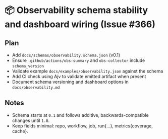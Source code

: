 # 📦 Observability schema stability and dashboard wiring (Issue #366)

## Plan

- Add `docs/schemas/observability.schema.json` (v0.1)
- Ensure `.github/actions/obs-summary` and `obs-collector` include `schema_version`
- Validate example `docs/examples/observability.json` against the schema
- Add CI check using Ajv to validate emitted artifact when present
- Document schema versioning and dashboard options in `docs/observability.md`

## Notes

- Schema starts at `0.1` and follows additive, backwards-compatible changes until `1.0`.
- Keep fields minimal: repo, workflow, job, run{...}, metrics{coverage, cache}.
